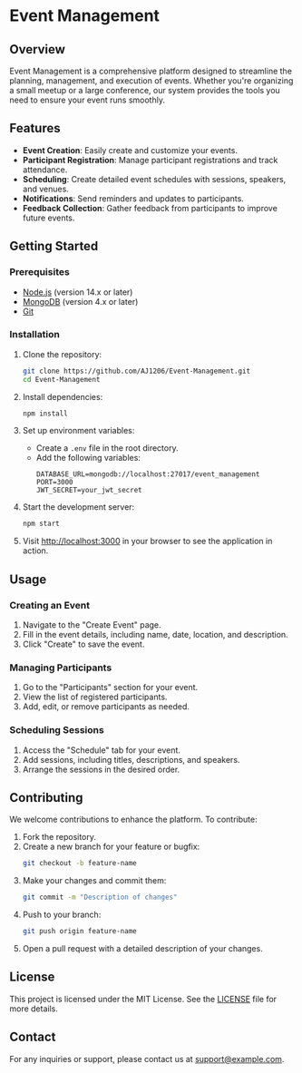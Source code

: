 # Event Management

## Overview

Event Management is a comprehensive platform designed to streamline the planning, management, and execution of events. Whether you're organizing a small meetup or a large conference, our system provides the tools you need to ensure your event runs smoothly.

## Features

- **Event Creation**: Easily create and customize your events.
- **Participant Registration**: Manage participant registrations and track attendance.
- **Scheduling**: Create detailed event schedules with sessions, speakers, and venues.
- **Notifications**: Send reminders and updates to participants.
- **Feedback Collection**: Gather feedback from participants to improve future events.

## Getting Started

### Prerequisites

- [Node.js](https://nodejs.org/) (version 14.x or later)
- [MongoDB](https://www.mongodb.com/) (version 4.x or later)
- [Git](https://git-scm.com/)

### Installation

1. Clone the repository:
   ```bash
   git clone https://github.com/AJ1206/Event-Management.git
   cd Event-Management
   ```

2. Install dependencies:
   ```bash
   npm install
   ```

3. Set up environment variables:
   - Create a `.env` file in the root directory.
   - Add the following variables:
     ```env
     DATABASE_URL=mongodb://localhost:27017/event_management
     PORT=3000
     JWT_SECRET=your_jwt_secret
     ```

4. Start the development server:
   ```bash
   npm start
   ```

5. Visit [http://localhost:3000](http://localhost:3000) in your browser to see the application in action.

## Usage

### Creating an Event

1. Navigate to the "Create Event" page.
2. Fill in the event details, including name, date, location, and description.
3. Click "Create" to save the event.

### Managing Participants

1. Go to the "Participants" section for your event.
2. View the list of registered participants.
3. Add, edit, or remove participants as needed.

### Scheduling Sessions

1. Access the "Schedule" tab for your event.
2. Add sessions, including titles, descriptions, and speakers.
3. Arrange the sessions in the desired order.

## Contributing

We welcome contributions to enhance the platform. To contribute:

1. Fork the repository.
2. Create a new branch for your feature or bugfix:
   ```bash
   git checkout -b feature-name
   ```
3. Make your changes and commit them:
   ```bash
   git commit -m "Description of changes"
   ```
4. Push to your branch:
   ```bash
   git push origin feature-name
   ```
5. Open a pull request with a detailed description of your changes.

## License

This project is licensed under the MIT License. See the [LICENSE](LICENSE) file for more details.

## Contact

For any inquiries or support, please contact us at [support@example.com](mailto:support@example.com).
